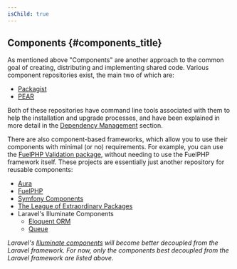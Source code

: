 ```yaml
---
isChild: true
---
```


## Components {#components_title}

As mentioned above "Components" are another approach to the common goal of creating, distributing and implementing shared code. Various
component repositories exist, the main two of which are:

* [Packagist](/#composer_and_packagist)
* [PEAR](/#pear)

Both of these repositories have command line tools associated with them to help the installation and upgrade processes, and have been
explained in more detail in the [Dependency Management][dm] section.

There are also component-based frameworks, which allow you to use their components with minimal (or no) requirements. For example, you
can use the [FuelPHP Validation package][fuelval], without needing to use the FuelPHP framework itself. These projects are essentially
just another repository for reusable components:

  [dm]: /#dependency_management
  [fuelval]: https://github.com/fuelphp/validation

* [Aura](http://auraphp.github.com/)
* [FuelPHP](https://github.com/fuelphp)
* [Symfony Components](http://symfony.com/doc/current/components/index.html)
* [The League of Extraordinary Packages](http://thephpleague.com/)
* Laravel's Illuminate Components
    * [Eloquent ORM](https://github.com/illuminate/database)
    * [Queue](https://github.com/illuminate/queue)

_Laravel's [Illuminate components](https://github.com/illuminate) will become better decoupled from the Laravel framework.
For now, only the components best decoupled from the Laravel framework are listed above._

